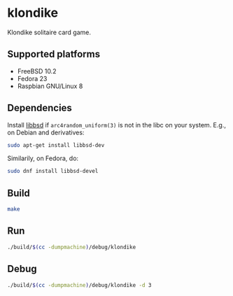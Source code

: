 # klondike

Klondike solitaire card game.

## Supported platforms

  * FreeBSD 10.2
  * Fedora 23
  * Raspbian GNU/Linux 8

## Dependencies

Install [libbsd](http://libbsd.freedesktop.org/wiki/) if `arc4random_uniform(3)`
is not in the libc on your system. E.g., on Debian and derivatives:

```bash
sudo apt-get install libbsd-dev
```

Similarily, on Fedora, do:

```bash
sudo dnf install libbsd-devel
```

## Build

```bash
make
```

## Run

```bash
./build/$(cc -dumpmachine)/debug/klondike
```

## Debug

```bash
./build/$(cc -dumpmachine)/debug/klondike -d 3
```
